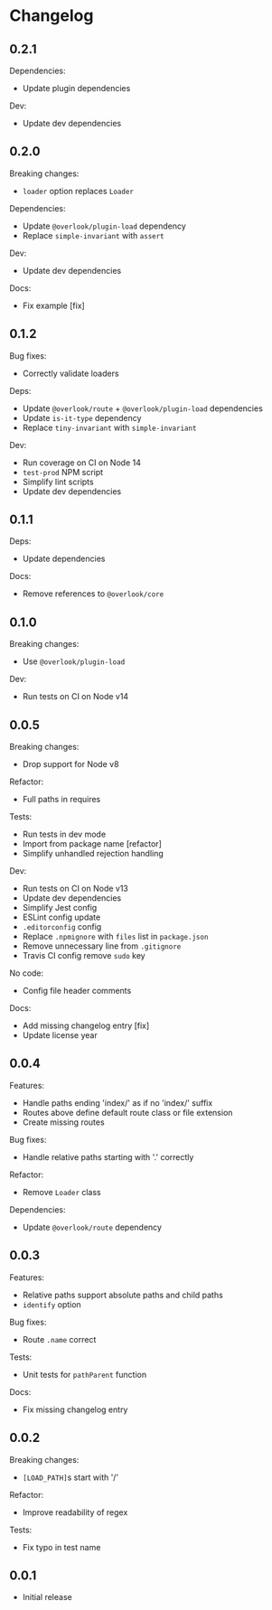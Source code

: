 # Changelog

## 0.2.1

Dependencies:

* Update plugin dependencies

Dev:

* Update dev dependencies

## 0.2.0

Breaking changes:

* `loader` option replaces `Loader`

Dependencies:

* Update `@overlook/plugin-load` dependency
* Replace `simple-invariant` with `assert`

Dev:

* Update dev dependencies

Docs:

* Fix example [fix]

## 0.1.2

Bug fixes:

* Correctly validate loaders

Deps:

* Update `@overlook/route` + `@overlook/plugin-load` dependencies
* Update `is-it-type` dependency
* Replace `tiny-invariant` with `simple-invariant`

Dev:

* Run coverage on CI on Node 14
* `test-prod` NPM script
* Simplify lint scripts
* Update dev dependencies

## 0.1.1

Deps:

* Update dependencies

Docs:

* Remove references to `@overlook/core`

## 0.1.0

Breaking changes:

* Use `@overlook/plugin-load`

Dev:

* Run tests on CI on Node v14

## 0.0.5

Breaking changes:

* Drop support for Node v8

Refactor:

* Full paths in requires

Tests:

* Run tests in dev mode
* Import from package name [refactor]
* Simplify unhandled rejection handling

Dev:

* Run tests on CI on Node v13
* Update dev dependencies
* Simplify Jest config
* ESLint config update
* `.editorconfig` config
* Replace `.npmignore` with `files` list in `package.json`
* Remove unnecessary line from `.gitignore`
* Travis CI config remove `sudo` key

No code:

* Config file header comments

Docs:

* Add missing changelog entry [fix]
* Update license year

## 0.0.4

Features:

* Handle paths ending 'index/' as if no 'index/' suffix
* Routes above define default route class or file extension
* Create missing routes

Bug fixes:

* Handle relative paths starting with '.' correctly

Refactor:

* Remove `Loader` class

Dependencies:

* Update `@overlook/route` dependency

## 0.0.3

Features:

* Relative paths support absolute paths and child paths
* `identify` option

Bug fixes:

* Route `.name` correct

Tests:

* Unit tests for `pathParent` function

Docs:

* Fix missing changelog entry

## 0.0.2

Breaking changes:

* `[LOAD_PATH]`s start with '/'

Refactor:

* Improve readability of regex

Tests:

* Fix typo in test name

## 0.0.1

* Initial release
